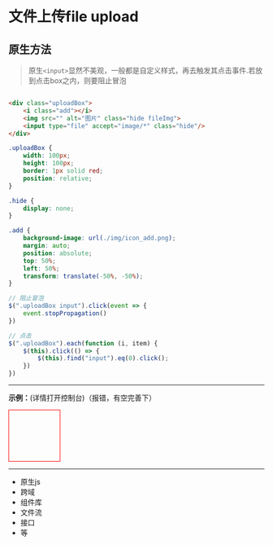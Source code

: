 # 文件上传file upload

## 原生方法

> 原生`<input>`显然不美观，一般都是自定义样式，再去触发其点击事件.若放到点击box之内，则要阻止冒泡

```html

<div class="uploadBox">
    <i class="add"></i>
    <img src="" alt="图片" class="hide fileImg">
    <input type="file" accept="image/*" class="hide"/>
</div>
```

```css
.uploadBox {
    width: 100px;
    height: 100px;
    border: 1px solid red;
    position: relative;
}

.hide {
    display: none;
}

.add {
    background-image: url(./img/icon_add.png);
    margin: auto;
    position: absolute;
    top: 50%;
    left: 50%;
    transform: translate(-50%, -50%);
}
```

```js
// 阻止冒泡
$(".uploadBox input").click(event => {
    event.stopPropagation()
})

// 点击
$(".uploadBox").each(function (i, item) {
    $(this).click(() => {
        $(this).find("input").eq(0).click();
    })
})
```

---
**示例：**(详情打开控制台)（报错，有空完善下）
<div id="uploadBox" onclick="f1()">
    <i id="add"></i>
    <img src="" alt="图片" class="hide" id="fileImg">
    <input type="file" accept="image/*" class="hide" id="fileInput" onchange="f2(this)"/>
</div>

<style>
#uploadBox {
    width: 100px;
    height: 100px;
    border: 1px solid red;
    position: relative;
    cursor:pointer;
}

.hide {
    display: none;
}

#add {
    width: 37px;
    height: 37px;
    background-image: url(./img/icon_add.png);
    margin: auto;
    position: absolute;
    top: 50%;
    left: 50%;
    transform: translate(-50%, -50%);
}
</style>

<script>
console.log(1234);
document.getElementById("fileInput").addEventListener("click",e=>{
    e.stopPropagation();
});
function f1(){
    document.getElementById("fileInput").click();
}
function f2(e){
console.log(e);
    let preview = document.querySelector('#fileImg');
    let file = e.target.files;
console.log(file);
return;
    if(!file) return;
    let reader = new FileReader();
    reader.onload = function(event) {
        preview.src = event.target.result;
    };
    reader.readAsDataURL(file);

    document.getElementById("add").classList.add("hide");
    document.getElementById("fileImg").classList.remove("hide");

    let formData = new FormData();
    formData.append('upFile', file, file.name);
    console.log(formData)
}
</script>

---

- 原生js
- 跨域
- 组件库
- 文件流
- 接口
- 等
